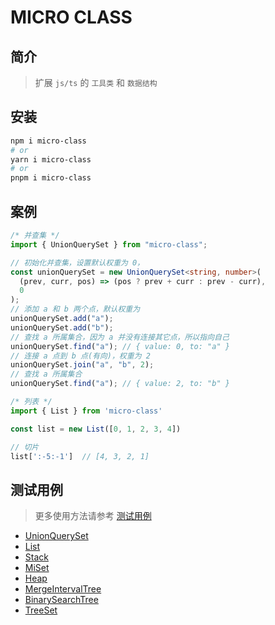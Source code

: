 # MICRO CLASS

## 简介

> 扩展 `js/ts` 的 `工具类` 和 `数据结构`

## 安装

```bash
npm i micro-class
# or
yarn i micro-class
# or
pnpm i micro-class
```

## 案例

```ts
/* 并查集 */
import { UnionQuerySet } from "micro-class";

// 初始化并查集，设置默认权重为 0，
const unionQuerySet = new UnionQuerySet<string, number>(
  (prev, curr, pos) => (pos ? prev + curr : prev - curr),
  0
);
// 添加 a 和 b 两个点，默认权重为
unionQuerySet.add("a");
unionQuerySet.add("b");
// 查找 a 所属集合，因为 a 并没有连接其它点，所以指向自己
unionQuerySet.find("a"); // { value: 0, to: "a" }
// 连接 a 点到 b 点(有向)，权重为 2
unionQuerySet.join("a", "b", 2);
// 查找 a 所属集合
unionQuerySet.find("a"); // { value: 2, to: "b" }
```

```ts
/* 列表 */
import { List } from 'micro-class'

const list = new List([0, 1, 2, 3, 4])

// 切片
list[':-5:-1']  // [4, 3, 2, 1]
```

## 测试用例

> 更多使用方法请参考 [测试用例](https://github.com/Yuki-0505/micro-class/tree/main/tests)

- [UnionQuerySet](https://github.com/Yuki-0505/micro-class/blob/main/tests/UnionQuerySet.spec.ts)
- [List](https://github.com/Yuki-0505/micro-class/blob/main/tests/List.spec.ts)
- [Stack](https://github.com/Yuki-0505/micro-class/blob/main/tests/Stack.spec.ts)
- [MiSet](https://github.com/Yuki-0505/micro-class/blob/main/tests/MiSet.spec.ts)
- [Heap](https://github.com/Yuki-0505/micro-class/blob/main/tests/Heap.spec.ts)
- [MergeIntervalTree](https://github.com/Yuki-0505/micro-class/blob/main/tests/MergeIntervalTree.spec.ts)
- [BinarySearchTree](https://github.com/Yuki-0505/micro-class/blob/main/tests/BinarySearchTree.spec.ts)
- [TreeSet](https://github.com/Yuki-0505/micro-class/blob/main/tests/TreeSet.spec.ts)
